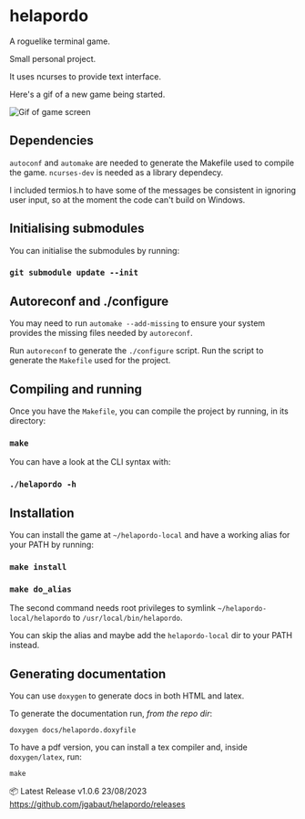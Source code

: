 # helapordo

  A roguelike terminal game.

  Small personal project.

  It uses ncurses to provide text interface.

  Here's a gif of a new game being started.

  ![Gif of game screen](https://media.giphy.com/media/v1.Y2lkPTc5MGI3NjExNHF0Y2ZkdnYzY3Y3MmxhYzQ2Y25tenA0ajgzMmRscTRobDU5YzcyZiZlcD12MV9pbnRlcm5hbF9naWZfYnlfaWQmY3Q9Zw/OxQAY7H9UwiXBUMt4h/giphy.gif)


## Dependencies

  `autoconf` and `automake` are needed to generate the Makefile used to compile the game.
  `ncurses-dev` is needed as a library dependecy.

  I included termios.h to have some of the messages be consistent in ignoring user input, so at the moment the code can't build on Windows.

## Initialising submodules

  You can initialise the submodules by running:
  ### `git submodule update --init`

## Autoreconf and ./configure

  You may need to run `automake --add-missing` to ensure your system provides the missing files needed by `autoreconf`.

  Run `autoreconf` to generate the `./configure` script. Run the script to generate the `Makefile` used for the project.

## Compiling and running

  Once you have the `Makefile`, you can compile the project by running, in its directory:

  ### `make`

  You can have a look at the CLI syntax with:

  ### `./helapordo -h`

## Installation

  You can install the game at `~/helapordo-local` and have a working alias for your PATH by running:

  ### `make install`
  ### `make do_alias`

  The second command needs root privileges to symlink `~/helapordo-local/helapordo` to `/usr/local/bin/helapordo`.

  You can skip the alias and maybe add the `helapordo-local` dir to your PATH instead.

## Generating documentation

  You can use `doxygen` to generate docs in both HTML and latex.

  To generate the documentation run, *from the repo dir*:

  ```
  doxygen docs/helapordo.doxyfile
  ```

  To have a pdf version, you can install a tex compiler and, inside `doxygen/latex`, run:
  ```
  make
  ```

  📦 Latest Release v1.0.6 23/08/2023
  https://github.com/jgabaut/helapordo/releases
